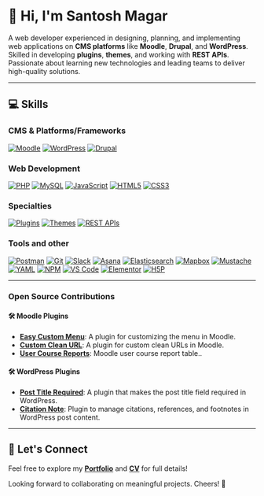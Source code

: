 <!--
**santoshtmp/santoshtmp** is a ✨ _special_ ✨ repository because its `README.md` (this file) appears on your GitHub profile.

Here are some ideas to get you started:

- 🔭 I’m currently working on ...
- 🌱 I’m currently learning ...
- 👯 I’m looking to collaborate on ...
- 🤔 I’m looking for help with ...
- 💬 Ask me about ...
- 📫 How to reach me: ...
- 😄 Pronouns: ...
- ⚡ Fun fact: ...
-->

# 👋 Hi, I'm Santosh Magar

A web developer experienced in designing, planning, and implementing web applications on **CMS platforms** like **Moodle**, **Drupal**, and **WordPress**. Skilled in developing **plugins**, **themes**, and working with **REST APIs**. Passionate about learning new technologies and leading teams to deliver high-quality solutions.

---

## 💻 Skills

### CMS & Platforms/Frameworks
[![Moodle](https://img.shields.io/badge/Moodle-F98012?logo=moodle&logoColor=white)](https://moodle.org)  [![WordPress](https://img.shields.io/badge/WordPress-21759B?logo=wordpress&logoColor=white)](https://wordpress.org)  [![Drupal](https://img.shields.io/badge/Drupal-0678BE?logo=drupal&logoColor=white)](https://www.drupal.org)

### Web Development
[![PHP](https://img.shields.io/badge/PHP-777BB4?logo=php&logoColor=white)](https://www.php.net)  [![MySQL](https://img.shields.io/badge/MySQL-4479A1?logo=mysql&logoColor=white)](https://www.mysql.com)  [![JavaScript](https://img.shields.io/badge/JavaScript-F7DF1E?logo=javascript&logoColor=black)](https://developer.mozilla.org/en-US/docs/Web/JavaScript)  [![HTML5](https://img.shields.io/badge/HTML5-E34F26?logo=html5&logoColor=white)](https://developer.mozilla.org/en-US/docs/Web/HTML)  [![CSS3](https://img.shields.io/badge/CSS3-1572B6?logo=css3&logoColor=white)](https://developer.mozilla.org/en-US/docs/Web/CSS)


### Specialties
[![Plugins](https://img.shields.io/badge/Plugins-Important-lightgrey)](https://developer.wordpress.org/plugins/)  [![Themes](https://img.shields.io/badge/Themes-Creative-lightgrey)](https://developer.wordpress.org/themes/)  [![REST APIs](https://img.shields.io/badge/APIs-REST%20%7C%20JSON-lightgrey)](https://restfulapi.net)


### Tools and other
[![Postman](https://img.shields.io/badge/Postman-FF6C37?logo=postman&logoColor=white)](https://www.postman.com)  [![Git](https://img.shields.io/badge/Git-F05032?logo=git&logoColor=white)](https://git-scm.com)  [![Slack](https://img.shields.io/badge/Slack-4A154B?logo=slack&logoColor=white)](https://slack.com)  [![Asana](https://img.shields.io/badge/Asana-273347?logo=asana&logoColor=white)](https://asana.com)  [![Elasticsearch](https://img.shields.io/badge/Elasticsearch-005571?logo=elasticsearch&logoColor=white)](https://www.elastic.co/elasticsearch)  [![Mapbox](https://img.shields.io/badge/Mapbox-4264FB?logo=mapbox&logoColor=white)](https://www.mapbox.com)  [![Mustache](https://img.shields.io/badge/Mustache-000000?logo=mustache&logoColor=white)](https://mustache.github.io)  [![YAML](https://img.shields.io/badge/YAML-C9B037?logo=yaml&logoColor=black)](https://yaml.org)  [![NPM](https://img.shields.io/badge/NPM-CB3837?logo=npm&logoColor=white)](https://www.npmjs.com)  [![VS Code](https://img.shields.io/badge/VS%20Code-007ACC?logo=visualstudiocode&logoColor=white)](https://code.visualstudio.com) [![Elementor](https://img.shields.io/badge/Elementor-92003B?logo=elementor&logoColor=white)](https://elementor.com) [![H5P](https://img.shields.io/badge/H5P-1794D4?logo=h5p&logoColor=white)](https://h5p.org)

---

### Open Source Contributions
#### 🛠️ Moodle Plugins
- **[Easy Custom Menu](https://moodle.org/plugins/local_easycustmenu)**: A plugin for customizing the menu in Moodle.
- **[Custom Clean URL](https://moodle.org/plugins/local_customcleanurl)**: A plugin for custom clean URLs in Moodle.
- **[User Course Reports](https://moodle.org/plugins/report_usercoursereports)**: Moodle user course report table..
  
#### 🛠️ WordPress Plugins
- **[Post Title Required](https://wordpress.org/plugins/post-title-required/)**: A plugin that makes the post title field required in WordPress.
- **[Citation Note](https://wordpress.org/plugins/citation-note/)**: Plugin to manage citations, references, and footnotes in WordPress post content.

---

## 📌 Let's Connect

Feel free to explore my **[Portfolio](https://santoshmagar.com.np/portfolio)** and **[CV](https://docs.google.com/document/d/1OjrZ1W_1nP9TuYRAWKzM0Xd_mcZG2rtm/edit?usp=sharing&ouid=110968770568888690501&rtpof=true&sd=true)** for full details!

Looking forward to collaborating on meaningful projects. Cheers! 🚀

